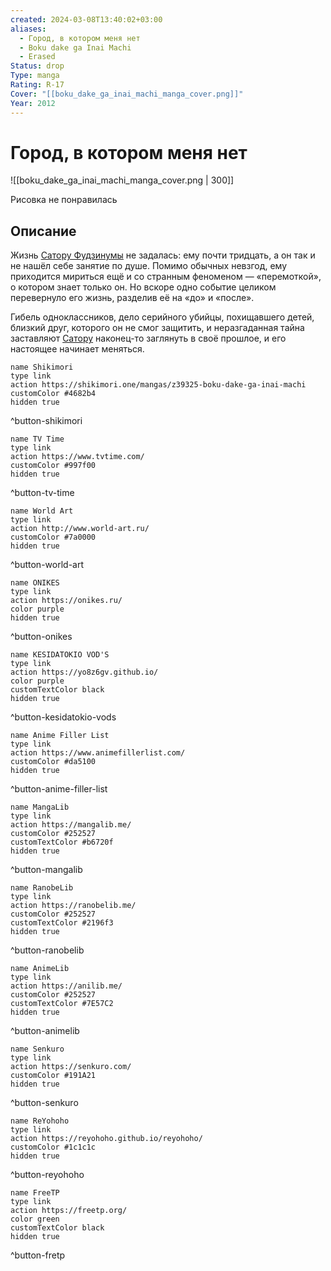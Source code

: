 ```yaml
---
created: 2024-03-08T13:40:02+03:00
aliases:
  - Город, в котором меня нет
  - Boku dake ga Inai Machi
  - Erased
Status: drop
Type: manga
Rating: R-17
Cover: "[[boku_dake_ga_inai_machi_manga_cover.png]]"
Year: 2012
---
```


# Город, в котором меня нет

![[boku_dake_ga_inai_machi_manga_cover.png | 300]]

Рисовка не понравилась


## Описание

Жизнь [Сатору Фудзинумы](https://shikimori.one/characters/98737-satoru-fujinuma) не задалась: ему почти тридцать, а он так и не нашёл себе занятие по душе. Помимо обычных невзгод, ему приходится мириться ещё и со странным феноменом — «перемоткой», о котором знает только он. Но вскоре одно событие целиком перевернуло его жизнь, разделив её на «до» и «после».

Гибель одноклассников, дело серийного убийцы, похищавшего детей, близкий друг, которого он не смог защитить, и неразгаданная тайна заставляют [Сатору](https://shikimori.one/characters/98737-satoru-fujinuma) наконец-то заглянуть в своё прошлое, и его настоящее начинает меняться.


```button
name Shikimori
type link
action https://shikimori.one/mangas/z39325-boku-dake-ga-inai-machi
customColor #4682b4
hidden true
```
^button-shikimori

```button
name TV Time
type link
action https://www.tvtime.com/
customColor #997f00
hidden true
```
^button-tv-time

```button
name World Art
type link
action http://www.world-art.ru/
customColor #7a0000
hidden true
```
^button-world-art

```button
name ONIKES
type link
action https://onikes.ru/
color purple
hidden true
```
^button-onikes

```button
name KESIDATOKIO VOD'S
type link
action https://yo8z6gv.github.io/
color purple
customTextColor black
hidden true
```
^button-kesidatokio-vods

```button
name Anime Filler List
type link
action https://www.animefillerlist.com/
customColor #da5100
hidden true
```
^button-anime-filler-list

```button
name MangaLib
type link
action https://mangalib.me/
customColor #252527
customTextColor #b6720f
hidden true
```
^button-mangalib

```button
name RanobeLib
type link
action https://ranobelib.me/
customColor #252527
customTextColor #2196f3
hidden true
```
^button-ranobelib

```button
name AnimeLib
type link
action https://anilib.me/
customColor #252527
customTextColor #7E57C2
hidden true
```
^button-animelib

```button
name Senkuro
type link
action https://senkuro.com/
customColor #191A21
hidden true
```
^button-senkuro

```button
name ReYohoho
type link
action https://reyohoho.github.io/reyohoho/
customColor #1c1c1c
hidden true
```
^button-reyohoho

```button
name FreeTP
type link
action https://freetp.org/
color green
customTextColor black
hidden true
```
^button-fretp
